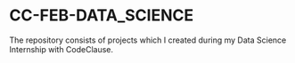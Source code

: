 # CC-FEB-DATA_SCIENCE
 The repository consists of projects which I created during my Data Science Internship with CodeClause.
